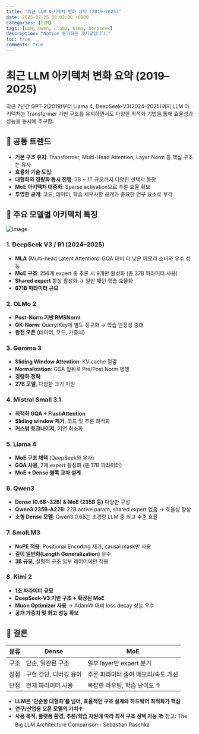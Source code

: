 ```yaml
---
title: "최근 LLM 아키텍처 변화 요약 (2019–2025)"
date: 2025-07-25 08:02:00 +0900
categories: [LLM]
tags: [LLM, Qwen, Llama, Kimi, Deepseek]
description: "Notion 동기화된 게시글입니다."
toc: true
comments: true
---
```


# 최근 LLM 아키텍처 변화 요약 (2019–2025)

최근 7년간 GPT-2(2019)부터 Llama 4, DeepSeek-V3(2024–2025)까지 LLM 아키텍처는 Transformer 기반 구조를 유지하면서도 다양한 최적화 기법을 통해 효율성과 성능을 동시에 추구함.

## 🔑 공통 트렌드

- **기본 구조 유지**: Transformer, Multi-Head Attention, Layer Norm 등 핵심 구조는 유사
- **효율화 기술 도입**:
- **대형화와 경량화 동시 진행**: 3B ~ 1T 규모까지 다양한 선택지 등장
- **MoE 아키텍처 대중화**: Sparse activation으로 추론 효율 확보
- **투명한 공개**: 코드, 데이터, 학습 세부사항 공개가 중요한 연구 요소로 부각
## 📌 주요 모델별 아키텍처 특징

![Image](https://prod-files-secure.s3.us-west-2.amazonaws.com/e6db513d-ec54-40ff-aa74-2487b0bcfe15/ac24fdd3-febf-45c7-8e99-afb6446591d8/image.png?X-Amz-Algorithm=AWS4-HMAC-SHA256&X-Amz-Content-Sha256=UNSIGNED-PAYLOAD&X-Amz-Credential=ASIAZI2LB4663YGT2CZL%2F20250726%2Fus-west-2%2Fs3%2Faws4_request&X-Amz-Date=20250726T115514Z&X-Amz-Expires=3600&X-Amz-Security-Token=IQoJb3JpZ2luX2VjEDQaCXVzLXdlc3QtMiJHMEUCIAf2huskGpsN4H2BPxcZhRstvDFrid%2BAKNh9mGI%2FQjF%2BAiEAnvawcp%2BBVg%2FH7j1p9vs2yEZ8BRuOQJ%2BJvDEjT6E9%2BOAq%2FwMIXRAAGgw2Mzc0MjMxODM4MDUiDH9LtCF7VpPKtKtuEircA7zuRJJSgZfSCKlv796htPkxo2B%2F729m8IYCP%2FEAKtRcxnhp7rWbHYyUeo9pm1KrmcMo36XCFkkg6lHAXSxNmmYHAwp5%2FjENNSbjEkaiqSNW0tT6aCWNdUiH5u3VFHF12YSkLC0M9nu7G%2Fse6a3k3QHgVst9KJUHrulNzr3zfj4VinXhe9nFB6cTZzKXLwhAmaBvaCXxSdcuMHMaQahE8nFWwLhhtgcBchKg0QnM4OjZfQv%2F2PA5a2geT%2BC00V%2BcFrEArpsqWxp2lt8VR5UOnTXkQUEJoi9RKeh8WiI6AiUx8A%2FogMJL6VSN6e5e5iCPCuh1m5TPbmyuiEfaJOwJK%2Fps%2Fi3KmZxg1B6YYYlQFl9iR8sD22Hqws90kFAGRKUoLsKon9oNlRO4Q2Ch0%2BU6Vzj%2BISWBVq%2Fth7IKSiCFFpKx%2F%2FYfga8eqjSepXVkwNLjb3uR90C2SrpLJS6UO2%2B3JIK3M3qtdXKl7VoQTUnc3kdlkM7UR%2FKc3noak6akCOW%2B%2B%2FZnmRT8nJhOVfyfEcaUQPcgCtNFUX5XHoq5jnrK0RJ7dbm9L6qaC0iBgpHtbXLi6XNavjJZqCHWo6ePcskMUxltJRfDiHYYbWhPnNOQRehvUfT1noO9oAhdqgZfMLz6ksQGOqUB1hU85PNes2CTpT%2Bg3vbscYK88Ib9sK9UdvINytrwVuN7Vgy1FbLCA3UM%2F59%2BvYX0p2tVKnkQSTQ1ZJ2XOMqNzZHQ%2BpbXchLr7g4tW%2B4uZ2FDMktEPw3CFJo%2Bku8T87BPL%2Fv7liocREnH%2FV1Ko%2Ffn%2FZR1Y2dxr39j%2BNwBuSU0pC0Yxa%2FpzPm1OEFI05tMLHXSirQb%2BhyScAcvIR4d%2F25%2FUy5zzgdg&X-Amz-Signature=267e228e93069e13003f7c8141fcc5f1cd7c917a90c96314016cb181cac2e380&X-Amz-SignedHeaders=host&x-amz-checksum-mode=ENABLED&x-id=GetObject)

### 1. DeepSeek V3 / R1 (2024–2025)

- **MLA** (Multi-head Latent Attention): GQA 대비 더 낮은 메모리 소비와 우수 성능
- **MoE 구조**: 256개 expert 중 추론 시 9개만 활성화 (총 37B 파라미터 사용)
- **Shared expert** 항상 활성화 → 일반 패턴 학습 효율화
- **671B 파라미터 규모**
### 2. OLMo 2

- **Post-Norm 기반 RMSNorm**
- **QK-Norm**: Query/Key에 별도 정규화 → 학습 안정성 증대
- **완전 오픈** (데이터, 코드, 가중치)
### 3. Gemma 3

- **Sliding Window Attention**: KV cache 절감
- **Normalization**: GQA 앞뒤로 Pre/Post Norm 병행
- **경량화 전략**:
- **27B 모델**, 다양한 크기 지원
### 4. Mistral Small 3.1

- **최적화 GQA + FlashAttention**
- **Sliding window 제거**, 코드 및 추론 최적화
- **커스텀 토크나이저**, 지연 최소화
### 5. Llama 4

- **MoE 구조 채택** (DeepSeek와 유사)
- **GQA 사용**, 2개 expert 활성화 (총 17B 파라미터)
- **MoE + Dense 블록 교차 설계**
### 6. Qwen3

- **Dense (0.6B~32B) & MoE (235B 등)** 다양한 구성
- **Qwen3 235B-A22B**: 22B active param, shared expert 없음 → 효율성 향상
- **소형 Dense 모델**: Qwen3 0.6B는 초경량 LLM 중 최고 수준 효율
### 7. SmolLM3

- **NoPE 적용**: Positional Encoding 제거, causal mask만 사용
- **길이 일반화(Length Generalization)** 우수
- **3B 규모**, 실험적 구조 일부 레이어에만 적용
### 8. Kimi 2

- **1조 파라미터 규모**
- **DeepSeek-V3 기반 구조 + 확장된 MoE**
- **Muon Optimizer 사용** → AdamW 대비 loss decay 성능 우수
- **공개 가중치 및 최고 성능 확보**
## 🧩 결론

| 분류 | Dense | MoE |
| --- | --- | --- |
| 구조 | 단순, 일관된 구조 | 일부 layer만 expert 분기 |
| 장점 | 구현 간단, 디버깅 용이 | 추론 파라미터 줄여 메모리/속도 개선 |
| 단점 | 전체 파라미터 사용 | 복잡한 라우팅, 학습 난이도 ↑ |

- **LLM은 ‘단순한 대형화’를 넘어, 효율적인 구조 설계와 하드웨어 최적화가 핵심**
- **연구/산업용 오픈 모델의 가치↑**
- **사용 목적, 플랫폼 환경, 추론/학습 자원에 따라 최적 구조 선택 가능**
📚 참고: The Big LLM Architecture Comparison - Sebastian Raschka


